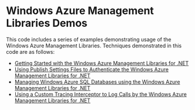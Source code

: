 # Windows Azure Management Libraries Demos #

This code includes a series of examples demonstrating usage of the Windows Azure Management Libraries. Techniques demonstrated in this code are as follows:

- [Getting Started with the Windows Azure Management Libraries for .NET](http://www.bradygaster.com/post/getting-started-with-the-windows-azure-management-libraries)
- [Using Publish Settings Files to Authenticate the Windows Azure Management Libraries for .NET](http://www.bradygaster.com/post/using-publish-settings-files-to-authenticate-the-management-libraries) 
- [Managing Windows Azure SQL Databases using the Windows Azure Management Libraries for .NET](http://www.bradygaster.com/post/managing-windows-azure-sql-databases-using-the-management-libraries-for-net)
- [Using a Custom Tracing Interceptor to Log Calls by the Windows Azure Management Libraries for .NET](http://www.bradygaster.com/post/tracing-with-the-management-libraries)